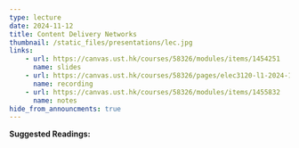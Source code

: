 ```yaml
---
type: lecture
date: 2024-11-12
title: Content Delivery Networks
thumbnail: /static_files/presentations/lec.jpg
links: 
    - url: https://canvas.ust.hk/courses/58326/modules/items/1454251
      name: slides
    - url: https://canvas.ust.hk/courses/58326/pages/elec3120-l1-2024-11-12-15-00
      name: recording
    - url: https://canvas.ust.hk/courses/58326/modules/items/1455832
      name: notes   
hide_from_announcments: true
---
```

**Suggested Readings:**

